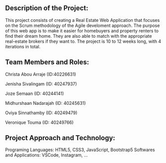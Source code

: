 ## Description of the Project: 
This project consists of creating a Real Estate Web Application that focuses on the Scrum methodology of the Agile develoment approach. 
The purpose of this web app is to make it easier for homebuyers and property renters to find their dream home. They are also able to match with the appropriate real-estate brokers if they want to. 
The project is 10 to 12 weeks long, with 4 iterations in total. 

## Team Members and Roles:
Christa Abou Arraje (ID:40226631)

Jenisha Sivalingam (ID: 40247937)

Joze Semaan (ID: 40244141)

Midhurshaan Nadarajah (ID: 40245631)

Oviya Sinnathamby (ID: 40249479)

Veronique Touma (ID: 40249766)

## Project Approach and Technology: 
Programing Languages: HTML5, CSS3, JavaScript, Bootstrap5 
Softwares and Applications: VSCode, Instagram, ...


